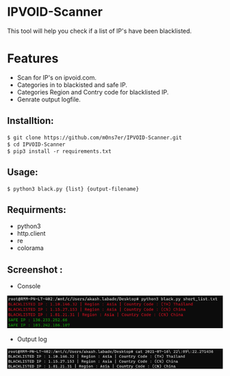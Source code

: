 # IPVOID-Scanner
This tool will help you check if a list of IP's have been blacklisted. 

# Features
- Scan for IP's on ipvoid.com.
- Categories in to blackisted and safe IP.
- Categories Region and Contry code for blacklisted IP.
- Genrate output logfile.

## Installtion:
    $ git clone https://github.com/m0ns7er/IPVOID-Scanner.git
    $ cd IPVOID-Scanner
    $ pip3 install -r requirements.txt

## Usage:
    $ python3 black.py {list} {output-filename}

## Requirments: 
* python3
* http.client
* re
* colorama
 
## Screenshot :

- Console

![IPVOID-Scanner](https://github.com/m0ns7er/IPVOID-Scanner/blob/main/Scanner.PNG)

- Output log

![IPVOID-Scanner](https://github.com/m0ns7er/IPVOID-Scanner/blob/main/log%20output.PNG)
